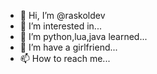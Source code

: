 - 👋 Hi, I’m @raskoldev
- 👀 I’m interested in...
- 🌱 I’m python,lua,java learned...
- 💞️ I’m have a girlfriend...
- 📫 How to reach me...

<!---
raskoldev/raskoldev is a ✨ special ✨ repository because its `README.md` (this file) appears on your GitHub profile.
You can click the Preview link to take a look at your changes.
--->
